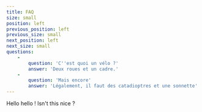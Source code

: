 ```yaml
---
title: FAQ
size: small
position: left
previous_position: left
previous_size: small
next_position: left
next_size: small
questions:
    -
        question: 'C''est quoi un vélo ?'
        answer: 'Deux roues et un cadre.'
    -
        question: 'Mais encore'
        answer: 'Légalement, il faut des catadioptres et une sonnette'
---
```


Hello hello ! Isn't this nice ?